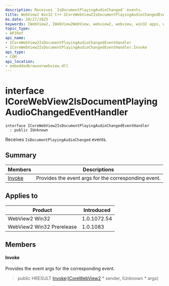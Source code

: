 ```yaml
---
description: Receives `IsDocumentPlayingAudioChanged` events.
title: WebView2 Win32 C++ ICoreWebView2IsDocumentPlayingAudioChangedEventHandler
ms.date: 10/27/2025
keywords: IWebView2, IWebView2WebView, webview2, webview, win32 apps, win32, edge, ICoreWebView2, ICoreWebView2Controller, browser control, edge html, ICoreWebView2IsDocumentPlayingAudioChangedEventHandler
topic_type: 
- APIRef
api_name:
- ICoreWebView2IsDocumentPlayingAudioChangedEventHandler
- ICoreWebView2IsDocumentPlayingAudioChangedEventHandler.Invoke
api_type:
- COM
api_location:
- embeddedbrowserwebview.dll
---
```


# interface ICoreWebView2IsDocumentPlayingAudioChangedEventHandler

```
interface ICoreWebView2IsDocumentPlayingAudioChangedEventHandler
  : public IUnknown
```

Receives `IsDocumentPlayingAudioChanged` events.

## Summary

 Members                        | Descriptions
--------------------------------|---------------------------------------------
[Invoke](#invoke) | Provides the event args for the corresponding event.

## Applies to

Product                         | Introduced
--------------------------------|---------------------------------------------
WebView2 Win32            |    1.0.1072.54
WebView2 Win32 Prerelease |    1.0.1083

## Members

#### Invoke

Provides the event args for the corresponding event.

> public HRESULT [Invoke](#invoke)([ICoreWebView2](icorewebview2.md#icorewebview2) * sender, IUnknown * args)

